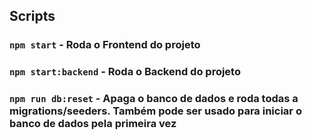 ## Scripts

### `npm start` - Roda o Frontend do projeto


### `npm start:backend` - Roda o Backend do projeto

### `npm run db:reset` - Apaga o banco de dados e roda todas a migrations/seeders. Também pode ser usado para iniciar o banco de dados pela primeira vez
